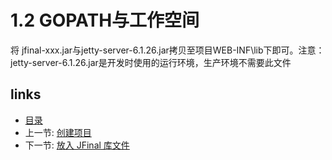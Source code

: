 # 1.2 GOPATH与工作空间
   将 jfinal-xxx.jar与jetty-server-6.1.26.jar拷贝至项目WEB-INF\lib下即可。注意：jetty-server-6.1.26.jar是开发时使用的运行环境，生产环境不需要此文件


## links
  * [目录](<preface.md>)
  * 上一节: [创建项目](<1.1.md>)
  * 下一节: [放入 JFinal 库文件](<1.3.md>)

